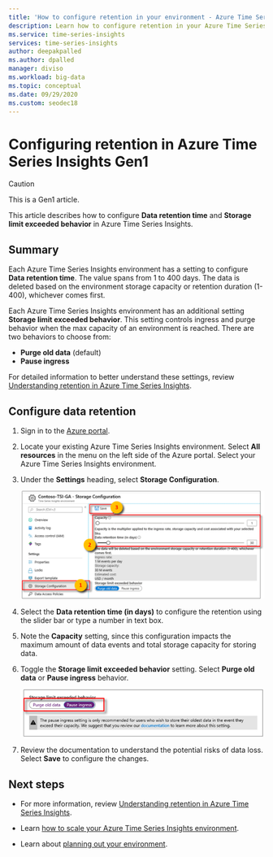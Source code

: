 ```yaml
---
title: 'How to configure retention in your environment - Azure Time Series Insights | Microsoft Docs'
description: Learn how to configure retention in your Azure Time Series Insights environment. 
ms.service: time-series-insights
services: time-series-insights
author: deepakpalled
ms.author: dpalled
manager: diviso
ms.workload: big-data
ms.topic: conceptual
ms.date: 09/29/2020
ms.custom: seodec18
---
```


# Configuring retention in Azure Time Series Insights Gen1

> [!CAUTION]
> This is a Gen1 article.

This article describes how to configure **Data retention time** and **Storage limit exceeded behavior** in Azure Time Series Insights.

## Summary

Each Azure Time Series Insights environment has a setting to configure **Data retention time**. The value spans from 1 to 400 days. The data is deleted based on the environment storage capacity or retention duration (1-400), whichever comes first.

Each Azure Time Series Insights environment has an additional setting **Storage limit exceeded behavior**. This setting controls ingress and purge behavior when the max capacity of an environment is reached. There are two behaviors to choose from:

- **Purge old data** (default)
- **Pause ingress**

For detailed information to better understand these settings, review [Understanding retention in Azure Time Series Insights](time-series-insights-concepts-retention.md).  

## Configure data retention

1. Sign in to the [Azure portal](https://portal.azure.com).

1. Locate your existing Azure Time Series Insights environment. Select **All resources** in the menu on the left side of the Azure portal. Select your Azure Time Series Insights environment.

1. Under the **Settings** heading, select **Storage Configuration**.

    [![Under Settings, select Storage Configuration](media/data-retention/configure-data-retention.png)](media/data-retention/configure-data-retention.png#lightbox)

1. Select the **Data retention time (in days)** to configure the retention using the slider bar or type a number in text box.

1. Note the **Capacity** setting, since this configuration impacts the maximum amount of data events and total storage capacity for storing data.

1. Toggle the **Storage limit exceeded behavior** setting. Select **Purge old data** or **Pause ingress** behavior.

    [![Pause ingress - accept and save.](media/data-retention/pause-ingress-accept-and-save.png)](media/data-retention/pause-ingress-accept-and-save.png#lightbox)

1. Review the documentation to understand the potential risks of data loss. Select **Save** to configure the changes.

## Next steps

- For more information, review [Understanding retention in Azure Time Series Insights](time-series-insights-concepts-retention.md).

- Learn [how to scale your Azure Time Series Insights environment](time-series-insights-how-to-scale-your-environment.md).

- Learn about [planning out your environment](time-series-insights-environment-planning.md).
